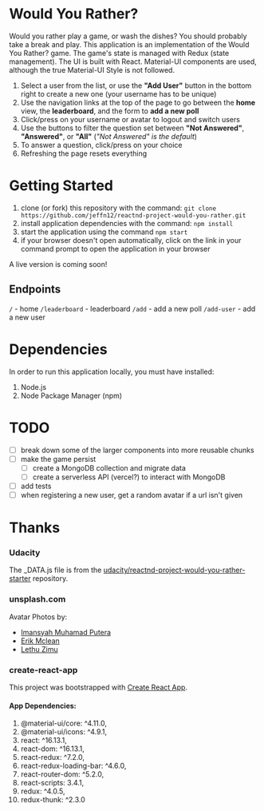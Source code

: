 # Would You Rather?

Would you rather play a game, or wash the dishes? You should probably take a break and play. This application is an implementation of the Would You Rather? game. The game's state is managed with Redux (state management). The UI is built with React. Material-UI components are used, although the true Material-UI Style is not followed.

1. Select a user from the list, or use the **"Add User"** button in the bottom right to create a new one (your username has to be unique)
1. Use the navigation links at the top of the page to go between the **home** view, the **leaderboard**, and the form to **add a new poll**
1. Click/press on your username or avatar to logout and switch users
1. Use the buttons to filter the question set between **"Not Answered"**, **"Answered"**, or **"All"** (_"Not Answered" is the default_)
1. To answer a question, click/press on your choice
1. Refreshing the page resets everything

# Getting Started

1. clone (or fork) this repository with the command: `git clone https://github.com/jeffn12/reactnd-project-would-you-rather.git`
1. install application dependencies with the command: `npm install`
1. start the application using the command `npm start`
1. if your browser doesn't open automatically, click on the link in your command prompt to open the application in your browser

A live version is coming soon!

## Endpoints

`/` - home
`/leaderboard` - leaderboard
`/add` - add a new poll
`/add-user` - add a new user

# Dependencies

In order to run this application locally, you must have installed:

1. Node.js
2. Node Package Manager (npm)

# TODO

- [ ] break down some of the larger components into more reusable chunks
- [ ] make the game persist
  - [ ] create a MongoDB collection and migrate data
  - [ ] create a serverless API (vercel?) to interact with MongoDB
- [ ] add tests
- [ ] when registering a new user, get a random avatar if a url isn't given

# Thanks

### Udacity

The \_DATA.js file is from the [udacity/reactnd-project-would-you-rather-starter](https://github.com/udacity/reactnd-project-would-you-rather-starter) repository.

### unsplash.com

Avatar Photos by:

- [Imansyah Muhamad Putera](https://unsplash.com/@imansyahmp)
- [Erik Mclean](https://unsplash.com/@introspectivedsgn)
- [Lethu Zimu](https://unsplash.com/@void_design)

### create-react-app

This project was bootstrapped with [Create React App](https://github.com/facebook/create-react-app).

#### App Dependencies:

1. @material-ui/core: ^4.11.0,
2. @material-ui/icons: ^4.9.1,
3. react: ^16.13.1,
4. react-dom: ^16.13.1,
5. react-redux: ^7.2.0,
6. react-redux-loading-bar: ^4.6.0,
7. react-router-dom: ^5.2.0,
8. react-scripts: 3.4.1,
9. redux: ^4.0.5,
10. redux-thunk: ^2.3.0
